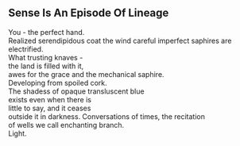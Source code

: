 Sense Is An Episode Of Lineage
------------------------------
You - the perfect hand.  
Realized serendipidous coat the wind careful imperfect saphires are electrified.  
What trusting knaves -  
the land is filled with it,  
awes for the grace and the mechanical saphire.  
Developing from spoiled cork.  
The shadess of opaque transluscent blue  
exists even when there is  
little to say, and it ceases  
outside it in darkness. Conversations of times, the recitation  
of wells we call enchanting branch.  
Light.  
